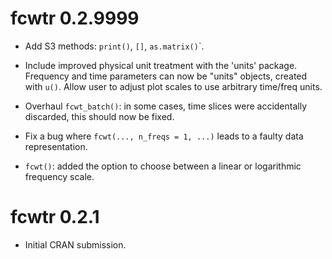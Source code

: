 # fcwtr 0.2.9999

-   Add S3 methods: `print()`, `[]`, `as.matrix()`\`.

-   Include improved physical unit treatment with the 'units' package. Frequency and time parameters can now be "units" objects, created with `u()`. Allow user to adjust plot scales to use arbitrary time/freq units.

-   Overhaul `fcwt_batch()`: in some cases, time slices were accidentally discarded, this should now be fixed.

-   Fix a bug where `fcwt(..., n_freqs = 1, ...)` leads to a faulty data representation.

-   `fcwt()`: added the option to choose between a linear or logarithmic frequency scale.

# fcwtr 0.2.1

-   Initial CRAN submission.
